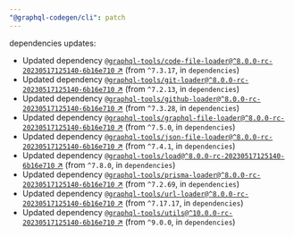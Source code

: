 ```yaml
---
"@graphql-codegen/cli": patch
---
```

dependencies updates:
  - Updated dependency [`@graphql-tools/code-file-loader@^8.0.0-rc-20230517125140-6b16e710` ↗︎](https://www.npmjs.com/package/@graphql-tools/code-file-loader/v/8.0.0) (from `^7.3.17`, in `dependencies`)
  - Updated dependency [`@graphql-tools/git-loader@^8.0.0-rc-20230517125140-6b16e710` ↗︎](https://www.npmjs.com/package/@graphql-tools/git-loader/v/8.0.0) (from `^7.2.13`, in `dependencies`)
  - Updated dependency [`@graphql-tools/github-loader@^8.0.0-rc-20230517125140-6b16e710` ↗︎](https://www.npmjs.com/package/@graphql-tools/github-loader/v/8.0.0) (from `^7.3.28`, in `dependencies`)
  - Updated dependency [`@graphql-tools/graphql-file-loader@^8.0.0-rc-20230517125140-6b16e710` ↗︎](https://www.npmjs.com/package/@graphql-tools/graphql-file-loader/v/8.0.0) (from `^7.5.0`, in `dependencies`)
  - Updated dependency [`@graphql-tools/json-file-loader@^8.0.0-rc-20230517125140-6b16e710` ↗︎](https://www.npmjs.com/package/@graphql-tools/json-file-loader/v/8.0.0) (from `^7.4.1`, in `dependencies`)
  - Updated dependency [`@graphql-tools/load@^8.0.0-rc-20230517125140-6b16e710` ↗︎](https://www.npmjs.com/package/@graphql-tools/load/v/8.0.0) (from `^7.8.0`, in `dependencies`)
  - Updated dependency [`@graphql-tools/prisma-loader@^8.0.0-rc-20230517125140-6b16e710` ↗︎](https://www.npmjs.com/package/@graphql-tools/prisma-loader/v/8.0.0) (from `^7.2.69`, in `dependencies`)
  - Updated dependency [`@graphql-tools/url-loader@^8.0.0-rc-20230517125140-6b16e710` ↗︎](https://www.npmjs.com/package/@graphql-tools/url-loader/v/8.0.0) (from `^7.17.17`, in `dependencies`)
  - Updated dependency [`@graphql-tools/utils@^10.0.0-rc-20230517125140-6b16e710` ↗︎](https://www.npmjs.com/package/@graphql-tools/utils/v/10.0.0) (from `^9.0.0`, in `dependencies`)
